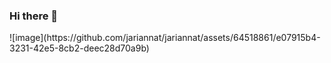 ### Hi there 👋
<div>
  ![image](https://github.com/jariannat/jariannat/assets/64518861/e07915b4-3231-42e5-8cb2-deec28d70a9b)

</div>
<!--
**jariannat/jariannat** is a ✨ _special_ ✨ repository because its `README.md` (this file) appears on your GitHub profile.

Here are some ideas to get you started:

- 🔭 I’m currently working on ...
- 🌱 I’m currently learning ...
- 👯 I’m looking to collaborate on ...
- 🤔 I’m looking for help with ...
- 💬 Ask me about ...
- 📫 How to reach me: ...
- 😄 Pronouns: ...
- ⚡ Fun fact: ...
-->
